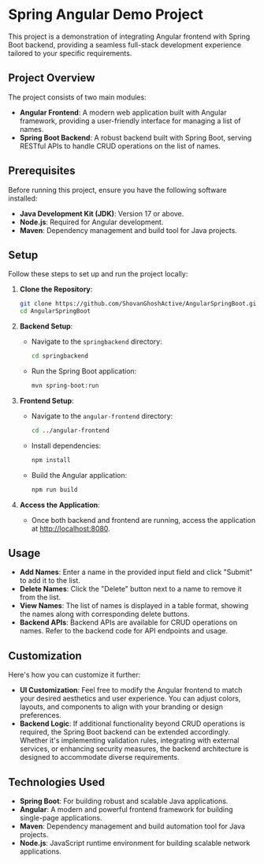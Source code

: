 
# Spring Angular Demo Project

This project is a demonstration of integrating Angular frontend with Spring Boot backend, providing a seamless full-stack development experience tailored to your specific requirements.

## Project Overview

The project consists of two main modules:

- **Angular Frontend**: A modern web application built with Angular framework, providing a user-friendly interface for managing a list of names.
- **Spring Boot Backend**: A robust backend built with Spring Boot, serving RESTful APIs to handle CRUD operations on the list of names.

## Prerequisites

Before running this project, ensure you have the following software installed:

- **Java Development Kit (JDK)**: Version 17 or above.
- **Node.js**: Required for Angular development.
- **Maven**: Dependency management and build tool for Java projects.

## Setup

Follow these steps to set up and run the project locally:

1. **Clone the Repository**: 
   ```bash
   git clone https://github.com/ShovanGhoshActive/AngularSpringBoot.git
   cd AngularSpringBoot
   ```

2. **Backend Setup**:
   - Navigate to the `springbackend` directory:
     ```bash
     cd springbackend
     ```
   - Run the Spring Boot application:
     ```bash
     mvn spring-boot:run
     ```

3. **Frontend Setup**:
   - Navigate to the `angular-frontend` directory:
     ```bash
     cd ../angular-frontend
     ```
   - Install dependencies:
     ```bash
     npm install
     ```
   - Build the Angular application:
     ```bash
     npm run build
     ```

4. **Access the Application**:
   - Once both backend and frontend are running, access the application at [http://localhost:8080](http://localhost:8080).

## Usage

- **Add Names**: Enter a name in the provided input field and click "Submit" to add it to the list.
- **Delete Names**: Click the "Delete" button next to a name to remove it from the list.
- **View Names**: The list of names is displayed in a table format, showing the names along with corresponding delete buttons.
- **Backend APIs**: Backend APIs are available for CRUD operations on names. Refer to the backend code for API endpoints and usage.

## Customization

 Here's how you can customize it further:

- **UI Customization**: Feel free to modify the Angular frontend to match your desired aesthetics and user experience. You can adjust colors, layouts, and components to align with your branding or design preferences.
- **Backend Logic**: If additional functionality beyond CRUD operations is required, the Spring Boot backend can be extended accordingly. Whether it's implementing validation rules, integrating with external services, or enhancing security measures, the backend architecture is designed to accommodate diverse requirements.

## Technologies Used

- **Spring Boot**: For building robust and scalable Java applications.
- **Angular**: A modern and powerful frontend framework for building single-page applications.
- **Maven**: Dependency management and build automation tool for Java projects.
- **Node.js**: JavaScript runtime environment for building scalable network applications.

